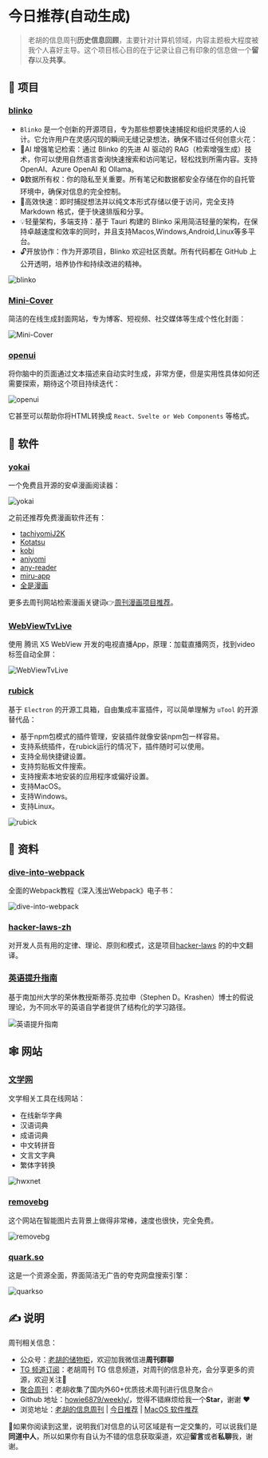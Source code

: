 # 今日推荐(自动生成)

> 老胡的信息周刊**历史信息回顾**，主要针对计算机领域，内容主题极大程度被我个人喜好主导。这个项目核心目的在于记录让自己有印象的信息做一个**留存**以及**共享**。


## 🎯 项目 

### [blinko](https://github.com/blinkospace/blinko)

- `Blinko` 是一个创新的开源项目，专为那些想要快速捕捉和组织灵感的人设计。它允许用户在灵感闪现的瞬间无缝记录想法，确保不错过任何创意火花：
- 🤖AI 增强笔记检索：通过 Blinko 的先进 AI 驱动的 RAG（检索增强生成）技术，你可以使用自然语言查询快速搜索和访问笔记，轻松找到所需内容。支持 OpenAI、Azure OpenAI 和 Ollama。
- 🔒数据所有权：你的隐私至关重要。所有笔记和数据都安全存储在你的自托管环境中，确保对信息的完全控制。
- 🚀高效快速：即时捕捉想法并以纯文本形式存储以便于访问，完全支持 Markdown 格式，便于快速排版和分享。
- 💡轻量架构，多端支持：基于 Tauri 构建的 Blinko 采用简洁轻量的架构，在保持卓越速度和效率的同时，并且支持Macos,Windows,Android,Linux等多平台。
- 🔓开放协作：作为开源项目，Blinko 欢迎社区贡献。所有代码都在 GitHub 上公开透明，培养协作和持续改进的精神。

![blinko](https://images-1252557999.file.myqcloud.com/uPic/R3axJB.png) 

### [Mini-Cover](https://github.com/JLinMr/Mini-Cover)

简洁的在线生成封面网站，专为博客、短视频、社交媒体等生成个性化封面：

![Mini-Cover](https://images-1252557999.file.myqcloud.com/uPic/OGMrle.png) 

### [openui](https://github.com/wandb/openui)

将你脑中的页面通过文本描述来自动实时生成，非常方便，但是实用性具体如何还需要探索，期待这个项目持续迭代：

![openui](https://images-1252557999.file.myqcloud.com/uPic/openui.jpg)

它甚至可以帮助你将HTML转换成 `React、Svelte or Web Components` 等格式。 

## 🤖 软件 

### [yokai](https://github.com/null2264/yokai)

一个免费且开源的安卓漫画阅读器：

![yokai](https://images-1252557999.file.myqcloud.com/uPic/Qy2ZHb.png)

之前还推荐免费漫画软件还有：

- [tachiyomiJ2K](https://github.com/Jays2Kings/tachiyomiJ2K)
- [Kotatsu](https://github.com/KotatsuApp/Kotatsu)
- [kobi](https://github.com/niuhuan/kobi)
- [aniyomi](https://github.com/aniyomiorg/aniyomi)
- [any-reader](https://github.com/aooiuu/any-reader)
- [miru-app](https://github.com/miru-project/miru-app)
- [全是漫画](https://github.com/hongchacha/cartoon)

更多去周刊网站检索漫画关键词👉[周刊漫画项目推荐](https://weekly.howie6879.com/?q=%E6%BC%AB%E7%94%BB)。 

### [WebViewTvLive](https://github.com/hxh19950701/WebViewTvLive)

使用 腾讯 X5 WebView 开发的电视直播App，原理：加载直播网页，找到video标签自动全屏：

![WebViewTvLive](https://images-1252557999.file.myqcloud.com/uPic/JKdapa.png) 

### [rubick](https://github.com/rubickCenter/rubick)

基于 `Electron` 的开源工具箱，自由集成丰富插件，可以简单理解为 `uTool` 的开源替代品：

- 基于npm包模式的插件管理，安装插件就像安装npm包一样容易。
- 支持系统插件，在rubick运行的情况下，插件随时可以使用。
- 支持全局快捷键设置。
- 支持剪贴板文件搜索。
- 支持搜索本地安装的应用程序或偏好设置。
- 支持MacOS。
- 支持Windows。
- 支持Linux。

![rubick](https://images-1252557999.file.myqcloud.com/uPic/rubick.jpg) 

## 👀 资料 

### [dive-into-webpack](https://github.com/gwuhaolin/dive-into-webpack)

全面的Webpack教程《深入浅出Webpack》电子书：

![dive-into-webpack](https://images-1252557999.file.myqcloud.com/uPic/dive-into-webpack.jpg) 

### [hacker-laws-zh](https://github.com/nusr/hacker-laws-zh)

对开发人员有用的定律、理论、原则和模式，这是项目[hacker-laws](https://github.com/dwmkerr/hacker-laws) 的的中文翻译。 

### [英语提升指南](https://vvyst0z7tes.feishu.cn/wiki/HQuawZepyiwNiNkImw6c00IXnmc)

基于南加州大学的荣休教授斯蒂芬.克拉申（Stephen D。Krashen）博士的假说理论，为不同水平的英语自学者提供了结构化的学习路径。

![英语提升指南](https://images-1252557999.file.myqcloud.com/uPic/uxM2zV.png) 

## 🕸 网站 

### [文学网](https://www.hwxnet.com/)

文学相关工具在线网站：

- 在线新华字典
- 汉语词典
- 成语词典
- 中文转拼音
- 文言文字典
- 繁体字转换

![hwxnet](https://images-1252557999.file.myqcloud.com/uPic/hwxnet.jpg) 

### [removebg](https://www.remove.bg/zh)

这个网站在智能图片去背景上做得非常棒，速度也很快，完全免费。

![removebg](https://images-1252557999.file.myqcloud.com/uPic/TW1uwy.png) 

### [quark.so](https://www.quark.so/)

这是一个资源全面，界面简洁无广告的夸克网盘搜索引擎：

![quarkso](https://images-1252557999.file.myqcloud.com/uPic/quarkso.jpg) 

## ✍️ 说明

周刊相关信息：

- 公众号：[老胡的储物柜](https://images-1252557999.file.myqcloud.com/uPic/ETIbMe.jpg)，欢迎加我微信进**周刊群聊**
- [TG 频道订阅](https://t.me/howie_weekly)：老胡周刊 TG 信息频道，对周刊的信息补充，会分享更多的资源，欢迎关注👏
- [聚合周刊](https://www.fre321.com/weekly)：老胡收集了国内外60+优质技术周刊进行信息聚合🔥
- Github 地址：[howie6879/weekly/](https://github.com/howie6879/weekly/)，觉得不错麻烦给我一个**Star**，谢谢 ❤️
- 浏览地址：[老胡的信息周刊](https://weekly.howie6879.com) | [今日推荐](https://weekly.howie6879.com/recommend/index.html) | [MacOS 软件推荐](https://weekly.howie6879.com/soft/mac.html)

🙌如果你阅读到这里，说明我们对信息的认可区域是有一定交集的，可以说我们是**同道中人**，所以如果你有自认为不错的信息获取渠道，欢迎**留言**或者**私聊**我，谢谢。
